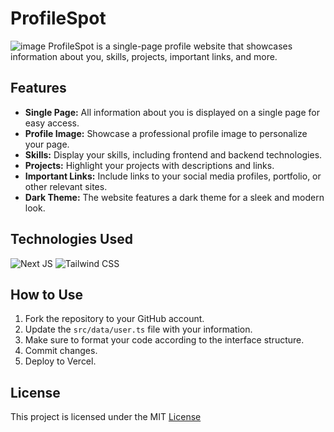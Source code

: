 # ProfileSpot

![image](https://github.com/sahilatahar/ProfileSpot/assets/100127570/67a56a4b-5914-47ed-8662-4d1d6202e3e7)
ProfileSpot is a single-page profile website that showcases information about you, skills, projects, important links, and more.

## Features

-   **Single Page:** All information about you is displayed on a single page for easy access.
-   **Profile Image:** Showcase a professional profile image to personalize your page.
-   **Skills:** Display your skills, including frontend and backend technologies.
-   **Projects:** Highlight your projects with descriptions and links.
-   **Important Links:** Include links to your social media profiles, portfolio, or other relevant sites.
-   **Dark Theme:** The website features a dark theme for a sleek and modern look.

## Technologies Used
   ![Next JS](https://img.shields.io/badge/next.js-000000?style=for-the-badge&&logo=nextdotjs&logoColor=white)
   ![Tailwind CSS](https://img.shields.io/badge/Tailwind_CSS-38B2AC?style=for-the-badge&logo=tailwind-css&logoColor=white)

## How to Use

1. Fork the repository to your GitHub account.
2. Update the `src/data/user.ts` file with your information.
3. Make sure to format your code according to the interface structure.
4. Commit changes.
5. Deploy to Vercel.

## License

This project is licensed under the MIT [License](LICENSE)
